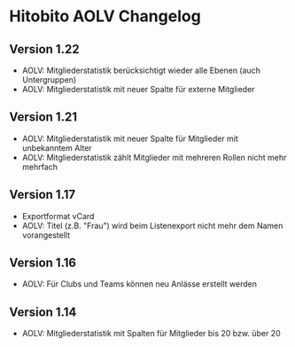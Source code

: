 # Hitobito AOLV Changelog

## Version 1.22
 * AOLV: Mitgliederstatistik berücksichtigt wieder alle Ebenen (auch Untergruppen)
 * AOLV: Mitgliederstatistik mit neuer Spalte für externe Mitglieder

## Version 1.21
 * AOLV: Mitgliederstatistik mit neuer Spalte für Mitglieder mit unbekanntem Alter
 * AOLV: Mitgliederstatistik zählt Mitglieder mit mehreren Rollen nicht mehr mehrfach

## Version 1.17
 * Exportformat vCard
 * AOLV: Titel (z.B. "Frau") wird beim Listenexport nicht mehr dem Namen vorangestellt

## Version 1.16
 * AOLV: Für Clubs und Teams können neu Anlässe erstellt werden


## Version 1.14
 * AOLV: Mitgliederstatistik mit Spalten für Mitglieder bis 20 bzw. über 20
